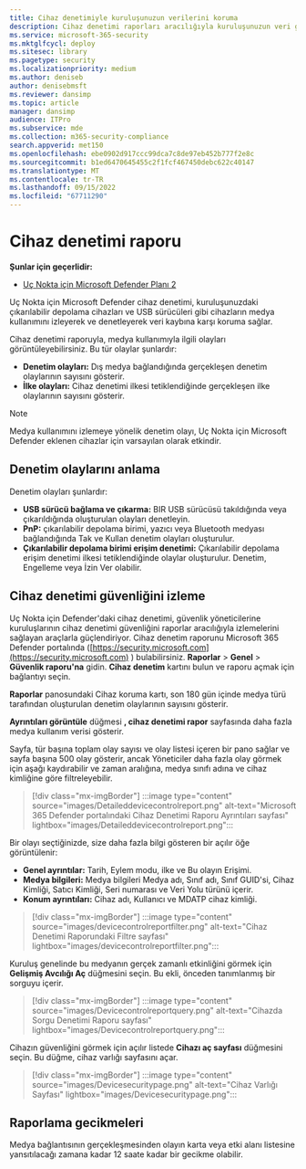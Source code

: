 ```yaml
---
title: Cihaz denetimiyle kuruluşunuzun verilerini koruma
description: Cihaz denetimi raporları aracılığıyla kuruluşunuzun veri güvenliğini izleyin.
ms.service: microsoft-365-security
ms.mktglfcycl: deploy
ms.sitesec: library
ms.pagetype: security
ms.localizationpriority: medium
ms.author: deniseb
author: denisebmsft
ms.reviewer: dansimp
ms.topic: article
manager: dansimp
audience: ITPro
ms.subservice: mde
ms.collection: m365-security-compliance
search.appverid: met150
ms.openlocfilehash: ebe0902d917ccc99dca7c8de97eb452b777f2e8c
ms.sourcegitcommit: b1ed6470645455c2f1fcf467450debc622c40147
ms.translationtype: MT
ms.contentlocale: tr-TR
ms.lasthandoff: 09/15/2022
ms.locfileid: "67711290"
---
```

# <a name="device-control-report"></a>Cihaz denetimi raporu

**Şunlar için geçerlidir:** 
- [Uç Nokta için Microsoft Defender Planı 2](https://go.microsoft.com/fwlink/p/?linkid=2154037)

Uç Nokta için Microsoft Defender cihaz denetimi, kuruluşunuzdaki çıkarılabilir depolama cihazları ve USB sürücüleri gibi cihazların medya kullanımını izleyerek ve denetleyerek veri kaybına karşı koruma sağlar.

Cihaz denetimi raporuyla, medya kullanımıyla ilgili olayları görüntüleyebilirsiniz. Bu tür olaylar şunlardır:

- **Denetim olayları:** Dış medya bağlandığında gerçekleşen denetim olaylarının sayısını gösterir.
- **İlke olayları:** Cihaz denetimi ilkesi tetiklendiğinde gerçekleşen ilke olaylarının sayısını gösterir.

> [!NOTE]
> Medya kullanımını izlemeye yönelik denetim olayı, Uç Nokta için Microsoft Defender eklenen cihazlar için varsayılan olarak etkindir.

## <a name="understanding-the-audit-events"></a>Denetim olaylarını anlama

Denetim olayları şunlardır:

- **USB sürücü bağlama ve çıkarma:** BIR USB sürücüsü takıldığında veya çıkarıldığında oluşturulan olayları denetleyin.
- **PnP:** çıkarılabilir depolama birimi, yazıcı veya Bluetooth medyası bağlandığında Tak ve Kullan denetim olayları oluşturulur.
- **Çıkarılabilir depolama birimi erişim denetimi:** Çıkarılabilir depolama erişim denetimi ilkesi tetiklendiğinde olaylar oluşturulur. Denetim, Engelleme veya İzin Ver olabilir.

## <a name="monitor-device-control-security"></a>Cihaz denetimi güvenliğini izleme

Uç Nokta için Defender'daki cihaz denetimi, güvenlik yöneticilerine kuruluşlarının cihaz denetimi güvenliğini raporlar aracılığıyla izlemelerini sağlayan araçlarla güçlendiriyor. Cihaz denetim raporunu Microsoft 365 Defender portalında ([https://security.microsoft.com](https://security.microsoft.com) ) bulabilirsiniz. **Raporlar** > **Genel** > **Güvenlik raporu'na** gidin. **Cihaz denetim** kartını bulun ve raporu açmak için bağlantıyı seçin. 

**Raporlar** panosundaki Cihaz koruma kartı, son 180 gün içinde medya türü tarafından oluşturulan denetim olaylarının sayısını gösterir.

**Ayrıntıları görüntüle** düğmesi **, cihaz denetimi rapor** sayfasında daha fazla medya kullanım verisi gösterir.

Sayfa, tür başına toplam olay sayısı ve olay listesi içeren bir pano sağlar ve sayfa başına 500 olay gösterir, ancak Yöneticiler daha fazla olay görmek için aşağı kaydırabilir ve zaman aralığına, medya sınıfı adına ve cihaz kimliğine göre filtreleyebilir.

> [!div class="mx-imgBorder"]
> :::image type="content" source="images/Detaileddevicecontrolreport.png" alt-text="Microsoft 365 Defender portalındaki Cihaz Denetimi Raporu Ayrıntıları sayfası" lightbox="images/Detaileddevicecontrolreport.png":::

Bir olayı seçtiğinizde, size daha fazla bilgi gösteren bir açılır öğe görüntülenir:

- **Genel ayrıntılar:** Tarih, Eylem modu, ilke ve Bu olayın Erişimi.
- **Medya bilgileri:** Medya bilgileri Medya adı, Sınıf adı, Sınıf GUID'si, Cihaz Kimliği, Satıcı Kimliği, Seri numarası ve Veri Yolu türünü içerir.
- **Konum ayrıntıları:** Cihaz adı, Kullanıcı ve MDATP cihaz kimliği.

> [!div class="mx-imgBorder"]
> :::image type="content" source="images/devicecontrolreportfilter.png" alt-text="Cihaz Denetimi Raporundaki Filtre sayfası" lightbox="images/devicecontrolreportfilter.png":::

Kuruluş genelinde bu medyanın gerçek zamanlı etkinliğini görmek için **Gelişmiş Avcılığı Aç** düğmesini seçin. Bu ekli, önceden tanımlanmış bir sorguyu içerir.

> [!div class="mx-imgBorder"]
> :::image type="content" source="images/Devicecontrolreportquery.png" alt-text="Cihazda Sorgu Denetimi Raporu sayfası" lightbox="images/Devicecontrolreportquery.png":::

Cihazın güvenliğini görmek için açılır listede **Cihazı aç sayfası** düğmesini seçin. Bu düğme, cihaz varlığı sayfasını açar.

> [!div class="mx-imgBorder"]
> :::image type="content" source="images/Devicesecuritypage.png" alt-text="Cihaz Varlığı Sayfası" lightbox="images/Devicesecuritypage.png":::

## <a name="reporting-delays"></a>Raporlama gecikmeleri

Medya bağlantısının gerçekleşmesinden olayın karta veya etki alanı listesine yansıtılacağı zamana kadar 12 saate kadar bir gecikme olabilir.
